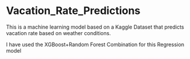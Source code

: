 # Vacation_Rate_Predictions
This is a machine learning model based on a Kaggle Dataset that predicts vacation rate based on weather conditions.


I have used the XGBoost+Random Forest Combination for this Regression model 
